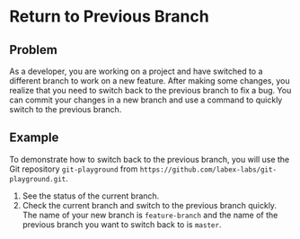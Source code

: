 # Return to Previous Branch

## Problem

As a developer, you are working on a project and have switched to a different branch to work on a new feature. After making some changes, you realize that you need to switch back to the previous branch to fix a bug. You can commit your changes in a new branch and use a command to quickly switch to the previous branch.

## Example

To demonstrate how to switch back to the previous branch, you will use the Git repository `git-playground` from `https://github.com/labex-labs/git-playground.git`.

1. See the status of the current branch.
2. Check the current branch and switch to the previous branch quickly. The name of your new branch is `feature-branch` and the name of the previous branch you want to switch back to is `master`.